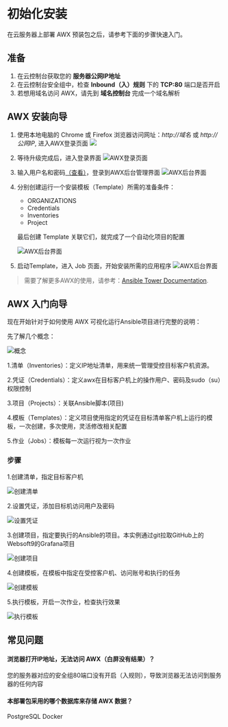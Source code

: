 # 初始化安装

在云服务器上部署 AWX 预装包之后，请参考下面的步骤快速入门。

## 准备

1. 在云控制台获取您的 **服务器公网IP地址** 
2. 在云控制台安全组中，检查 **Inbound（入）规则** 下的 **TCP:80** 端口是否开启
3. 若想用域名访问 AWX，请先到 **域名控制台** 完成一个域名解析

## AWX 安装向导

1. 使用本地电脑的 Chrome 或 Firefox 浏览器访问网址：*http://域名* 或 *http://公网IP*, 进入AWX登录页面
   ![](https://libs.websoft9.com/Websoft9/DocsPicture/zh/awx/awx-upgrading-websoft9.png)

2. 等待升级完成后，进入登录界面
   ![AWX登录页面](https://libs.websoft9.com/Websoft9/DocsPicture/en/awx/awx-login-websoft9.png)

3. 输入用户名和密码[（查看）](/zh/stack-accounts.md)，登录到AWX后台管理界面
   ![AWX后台界面](https://libs.websoft9.com/Websoft9/DocsPicture/en/awx/awxui-websoft9.png)

4. 分别创建运行一个安装模板（Template）所需的准备条件：

   - ORGANIZATIONS
   - Credentials
   - Inventories
   - Project

   最后创建 Template 关联它们，就完成了一个自动化项目的配置

   ![AWX后台界面](https://libs.websoft9.com/Websoft9/DocsPicture/en/awx/awx-template-websoft9.png)


6. 启动Template，进入 Job 页面，开始安装所需的应用程序
   ![AWX后台界面](https://libs.websoft9.com/Websoft9/DocsPicture/en/awx/awx-job-websoft9.png)

> 需要了解更多AWX的使用，请参考：[Ansible Tower Documentation](https://docs.ansible.com/ansible-tower/).

## AWX 入门向导

现在开始针对于如何使用 AWX 可视化运行Ansible项目进行完整的说明：

先了解几个概念：


![概念](https://libs.websoft9.com/Websoft9/blog/temp/awx/awx-Websoft9.png)

1.清单（Inventories）：定义IP地址清单，用来统一管理受控目标客户机资源。

2.凭证（Credentials）：定义awx在目标客户机上的操作用户、密码及sudo（su）权限控制

3.项目（Projects）：关联Ansible脚本(项目)

4.模板（Templates）：定义项目使用指定的凭证在目标清单客户机上运行的模板，一次创建，多次使用，灵活修改相关配置

5.作业（Jobs）：模板每一次运行视为一次作业

### 步骤

1.创建清单，指定目标客户机

![创建清单](https://libs.websoft9.com/Websoft9/blog/temp/awx/awx-inventories-Websoft9.png)

2.设置凭证，添加目标机访问用户及密码

![设置凭证](https://libs.websoft9.com/Websoft9/blog/temp/awx/awx-credentials-Websoft9.png)

3.创建项目，指定要执行的Ansible的项目。本实例通过git拉取GitHub上的Websoft9的Grafana项目

![创建项目](https://libs.websoft9.com/Websoft9/blog/temp/awx/awx-project-Websoft9.png)

4.创建模板，在模板中指定在受控客户机、访问账号和执行的任务

![创建模板](https://libs.websoft9.com/Websoft9/blog/temp/awx/awx-templates-Websoft9.png)

5.执行模板，开启一次作业，检查执行效果

![执行模板](https://libs.websoft9.com/Websoft9/blog/temp/awx/awx-job-Websoft9.png)

## 常见问题

#### 浏览器打开IP地址，无法访问 AWX（白屏没有结果）？

您的服务器对应的安全组80端口没有开启（入规则），导致浏览器无法访问到服务器的任何内容

#### 本部署包采用的哪个数据库来存储 AWX 数据？

PostgreSQL Docker
